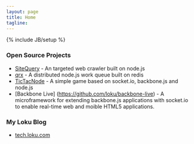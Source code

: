 ```yaml
---
layout: page
title: Home
tagline: 
---
```

{% include JB/setup %}

### Open Source Projects
* [SiteQuery](https://github.com/rcastillo/sitequery) - An targeted web crawler built on node.js
* [qrx](https://github.com/loku/qrx) - A distributed node.js work queue built on redis
* [TicTacNode](https://github.com/loku/tictacnode) - A simple game based on socket.io, backbone.js and node.js 
* [Backbone Live] (https://github.com/loku/backbone-live) - A microframework for extending backbone.js applications with socket.io to enable real-time web and moible HTML5 applications.


### My Loku Blog
* [tech.loku.com](http://tech.loku.com/author/roger/) 



